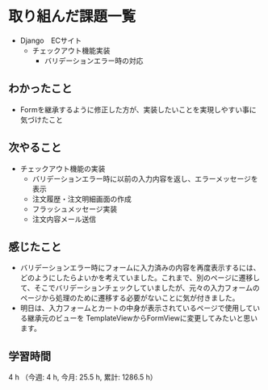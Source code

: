 # 取り組んだ課題一覧
- Django　ECサイト
    - チェックアウト機能実装
        - バリデーションエラー時の対応

## わかったこと
- Formを継承するように修正した方が、実装したいことを実現しやすい事に気づけたこと    
    
## 次やること
- チェックアウト機能の実装
    - バリデーションエラー時に以前の入力内容を返し、エラーメッセージを表示    
    - 注文履歴・注文明細画面の作成
    - フラッシュメッセージ実装
    - 注文内容メール送信     

## 感じたこと
- バリデーションエラー時にフォームに入力済みの内容を再度表示するには、どのようにしたらよいかを考えていました。これまで、別のページに遷移して、そこでバリデーションチェックしていましたが、元々の入力フォームのページから処理のために遷移する必要がないことに気が付きました。
- 明日は、入力フォームとカートの中身が表示されているページで使用している継承元のビューを TemplateViewからFormViewに変更してみたいと思います。    

## 学習時間
4 h （今週: 4 h, 今月: 25.5 h, 累計: 1286.5 h）